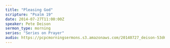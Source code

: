 ```yaml
---
title: "Pleasing God"
scripture: "Psalm 19"
date: 2014-07-27T11:00:00Z
speaker: Pete Deison
sermon_type: morning
series: "Series on Prayer"
audio: https://pcpcmorningsermons.s3.amazonaws.com/20140727_deison-53d6e1634fcc7.mp3 
---
```



